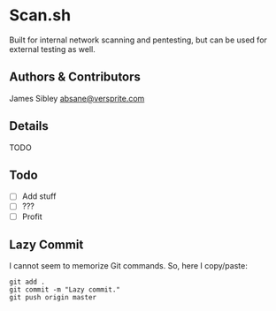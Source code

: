 # Scan.sh #
Built for internal network scanning and pentesting, but can be used for external testing as well.

## Authors & Contributors ##
James Sibley <absane@versprite.com>

## Details ##
TODO

## Todo ##
- [ ] Add stuff
- [ ] ???
- [ ] Profit

## Lazy Commit ##
I cannot seem to memorize Git commands. So, here I copy/paste:

```
git add .
git commit -m "Lazy commit."
git push origin master
```


